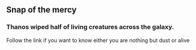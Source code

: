 ## Snap of the mercy
### Thanos wiped half of living creatures across the galaxy. 

Follow the link if you want to know either you are nothing but dust or alive


